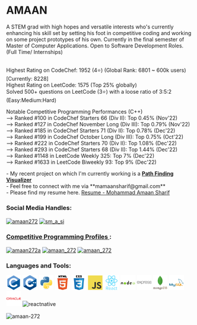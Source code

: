 <h1>AMAAN</h1>
   <p align="left">
  A STEM grad with high hopes and versatile interests who's currently enhancing his skill set by setting his foot in competitive coding and working on some project prototypes of his own.
  Currently in the final semester of Master of Computer Applications. 
  Open to Software Development Roles. (Full Time/ Internships) 
  </p>
   <p align="left">
  <br> Highest Rating on CodeChef: 1952 (4⭐) (Global Rank: 6801 ~ 600k users) [Currently: 8228] 
  <br> Highest Rating on LeetCode: 1575 (Top 25% globally) 
  <br> Solved 500+ questions on LeetCode (3⭐) with a loose ratio of 3:5:2 (Easy:Medium:Hard) 
   </p>
   <p align="left">
  Notable Competitive Programming Performances (C++) 
    <br> --> Ranked #100 in CodeChef Starters 66 (Div II): Top 0.45% (Nov'22) 
    <br> --> Ranked #127 in CodeChef November Long (Div III): Top 0.79% (Nov'22) 
    <br> --> Ranked #185 in CodeChef Starters 71 (Div II): Top 0.78% (Dec'22) 
    <br> --> Ranked #199 in CodeChef October Long (Div III): Top 0.75% (Oct'22) 
    <br> --> Ranked #222 in CodeChef Starters 70 (Div II): Top 1.08% (Dec'22) 
    <br> --> Ranked #293 in CodeChef Starters 68 </a> (Div II): Top 1.44% (Dec'22) 
    <br> --> Ranked #1148 in LeetCode Weekly 325: Top 7% (Dec'22) 
    <br> --> Ranked #1633 in LeetCode Biweekly 93: Top 9% (Dec'22)
   </p>
- My recent project on which I'm currently working is a <b> <a href="https://github.com/amaan-272/PathFindingVisualizer-Dijkstra"> Path Finding Visualizer </a> </b> <br>
- Feel free to connect with me via **mamaansharif@gmail.com** <br>
- Please find my resume here. <a href="https://docs.google.com/document/d/1VkdpRlVtDW3lUaMdmgF_ynL4cpQdVpnN-41oaIHAsbg/edit?usp=sharing"> Resume - Mohammad Amaan Sharif </a>

<h3 align="left">Social Media Handles:</h3>
<p align="left">
<a href="https://linkedin.com/in/amaan272" target="blank"><img align="center" src="https://raw.githubusercontent.com/rahuldkjain/github-profile-readme-generator/master/src/images/icons/Social/linked-in-alt.svg" alt="amaan272" height="30" width="40" /></a>
<a href="https://instagram.com/sm_a_si" target="blank"><img align="center" src="https://raw.githubusercontent.com/rahuldkjain/github-profile-readme-generator/master/src/images/icons/Social/instagram.svg" alt="sm_a_si" height="30" width="40" /></a>
</p>
<h3 align="left"> <a href='https://clist.by/coder/amaan_272/'> Competitive Programming Profiles </a>:</h3>
<p align="left">
<a href="https://www.codechef.com/users/amaan272a" target="blank"><img align="center" src="https://cdn.jsdelivr.net/npm/simple-icons@3.1.0/icons/codechef.svg" alt="amaan272a" height="30" width="40" /></a>
<a href="https://codeforces.com/profile/amaan_272" target="blank"><img align="center" src="https://raw.githubusercontent.com/rahuldkjain/github-profile-readme-generator/master/src/images/icons/Social/codeforces.svg" alt="amaan_272" height="30" width="40" /></a>
<a href="https://www.leetcode.com/amaan_272" target="blank"><img align="center" src="https://raw.githubusercontent.com/rahuldkjain/github-profile-readme-generator/master/src/images/icons/Social/leet-code.svg" alt="amaan_272" height="30" width="40" /></a>
</p>
<h3 align="left">Languages and Tools:</h3>
<p align="left"> 
   <img src="https://raw.githubusercontent.com/devicons/devicon/master/icons/c/c-original.svg" alt="c" width="40" height="40"/>
   <img src="https://raw.githubusercontent.com/devicons/devicon/master/icons/cplusplus/cplusplus-original.svg" alt="cplusplus" width="40" height="40"/> 
   <img src="https://raw.githubusercontent.com/devicons/devicon/master/icons/python/python-original.svg" alt="python" width="40" height="40"/> 
   <img src="https://raw.githubusercontent.com/devicons/devicon/master/icons/html5/html5-original-wordmark.svg" alt="html5" width="40" height="40"/> 
   <img src="https://raw.githubusercontent.com/devicons/devicon/master/icons/css3/css3-original-wordmark.svg" alt="css3" width="40" height="40"/> 
   <img src="https://raw.githubusercontent.com/devicons/devicon/master/icons/javascript/javascript-original.svg" alt="javascript" width="40" height="40"/> 
   <img src="https://raw.githubusercontent.com/devicons/devicon/master/icons/react/react-original-wordmark.svg" alt="react" width="40" height="40"/> 
   <img src="https://raw.githubusercontent.com/devicons/devicon/master/icons/nodejs/nodejs-original-wordmark.svg" alt="nodejs" width="40" height="40"/>
   <img src="https://raw.githubusercontent.com/devicons/devicon/master/icons/express/express-original-wordmark.svg" alt="express" width="40" height="40"/> 
   <img src="https://raw.githubusercontent.com/devicons/devicon/master/icons/mongodb/mongodb-original-wordmark.svg" alt="mongodb" width="40" height="40"/> 
   <img src="https://raw.githubusercontent.com/devicons/devicon/master/icons/mysql/mysql-original-wordmark.svg" alt="mysql" width="40" height="40"/> 
   <img src="https://raw.githubusercontent.com/devicons/devicon/master/icons/oracle/oracle-original.svg" alt="oracle" width="40" height="40"/> 
   <img src="https://reactnative.dev/img/header_logo.svg" alt="reactnative" width="40" height="40"/> 
   </p>

<p><img align="center" src="https://github-readme-stats.vercel.app/api/top-langs?username=amaan-272&show_icons=true&locale=en&layout=compact" alt="amaan-272" /></p>
